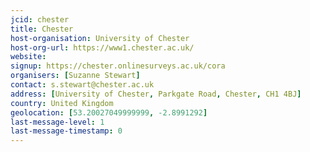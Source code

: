 ```yaml
---
jcid: chester
title: Chester
host-organisation: University of Chester
host-org-url: https://www1.chester.ac.uk/
website: 
signup: https://chester.onlinesurveys.ac.uk/cora
organisers: [Suzanne Stewart]
contact: s.stewart@chester.ac.uk
address: [University of Chester, Parkgate Road, Chester, CH1 4BJ]
country: United Kingdom
geolocation: [53.20027049999999, -2.8991292]
last-message-level: 1
last-message-timestamp: 0
---
```


